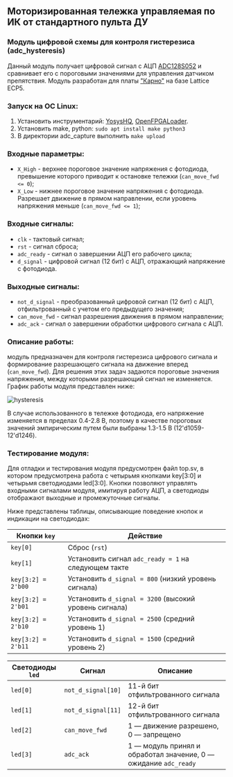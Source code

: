 ## Моторизированная тележка управляемая по ИК от стандартного пульта ДУ
### Модуль цифровой схемы для контроля гистерезиса (adc_hysteresis)

Данный модуль получает цифровой сигнал с АЦП [ADC128S052](https://static.chipdip.ru/lib/827/DOC031827742.pdf) и сравнивает его с пороговыми значениями для управления датчиком препятствия.
Модуль разработан для платы ["Карно"](https://github.com/Fabmicro-LLC/Karnix_ASB-254/blob/master/Karnix_ASB-254-v1.1/schematics/Karnix_ASB.pdf) на базе Lattice ECP5.

### Запуск на ОС Linux:
1. Установить инструментарий: [YosysHQ](https://github.com/YosysHQ/oss-cad-suite-build/releases/), [OpenFPGALoader](https://github.com/trabucayre/openFPGALoader).
2. Установить make, python: `sudo apt install make python3`
3. В директории adc_capture выполнить `make upload`

### Входные параметры:
* `X_High` - верхнее пороговое значение напряжения с фотодиода, превышение которого приводит к остановке тележки (`can_move_fwd <= 0`);
* `X_Low` - нижнее пороговое значение напряжения с фотодиода. Разрешает движение в прямом направлении, если уровень напряжения меньше (`can_move_fwd <= 1`);

### Входные сигналы:
* `clk` - тактовый сигнал;
* `rst` - сигнал сброса;
* `adc_ready` - сигнал о завершении АЦП его рабочего цикла;
* `d_signal` - цифровой сигнал (12 бит) с АЦП, отражающий напряжение с фотодиода.

### Выходные сигналы:
* `not_d_signal` - преобразованный цифровой сигнал (12 бит) с АЦП, отфильтрованный с учетом его предыдущего значения;
* `can_move_fwd` - сигнал разрешения движения в прямом направлении;
* `adc_ack` - сигнал о завершении обработки цифрового сигнала с АЦП.

### Описание работы:
модуль предназначен для контроля гистерезиса цифрового сигнала и формирование разрешающего сигнала на движение вперед (`can_move_fwd`).
Для решения этих задач задаются пороговые значения напряжения, между которыми разрешающий сигнал не изменяется. 
График работы модуля представлен ниже:

![hysteresis](https://github.com/user-attachments/assets/53f9f4db-4324-47a3-97bb-ebb2db8c06f5)

В случае использованного в тележке фотодиода, его напряжение изменяется в пределах 0.4-2.8 В, поэтому в качестве пороговых значений эмпирическим путем были выбраны 1.3-1.5 В (12'd1059-12'd1246).

### Тестирование модуля:
Для отладки и тестирования модуля предусмотрен файл top.sv, в котором предусмотрена работа с четырьмя кнопками key[3:0] и четырьмя светодиодами led[3:0].
Кнопки позволяют управлять входными сигналами модуля, имитируя работу АЦП, а светодиоды отображают выходные и промежуточные сигналы.

Ниже представлены таблицы, описывающие поведение кнопок и индикации на светодиодах:

| Кнопки `key`       | Действие                                               |
| ------------------ | ------------------------------------------------------ |
| `key[0]`           | Сброс (`rst`)                                          |
| `key[1]`           | Установить сигнал `adc_ready = 1` на следующем такте     |
| `key[3:2] = 2'b00` | Установить `d_signal = 800` (низкий уровень сигнала)   |
| `key[3:2] = 2'b01` | Установить `d_signal = 3200` (высокий уровень сигнала) |
| `key[3:2] = 2'b10` | Установить `d_signal = 2500` (средний уровень 1)       |
| `key[3:2] = 2'b11` | Установить `d_signal = 1500` (средний уровень 2)       |

| Светодиоды `led` | Сигнал             | Описание                                                             |
| ------------------ | ------------------ | -------------------------------------------------------------------- |
| `led[0]`           | `not_d_signal[10]` | 11-й бит отфильтрованного сигнала                                    |
| `led[1]`           | `not_d_signal[11]` | 12-й бит отфильтрованного сигнала                                    |
| `led[2]`           | `can_move_fwd`     | 1 — движение разрешено, 0 — запрещено                                 |
| `led[3]`           | `adc_ack`          | 1 — модуль принял и обработал значение, 0 — ожидание `adc_ready`     |

